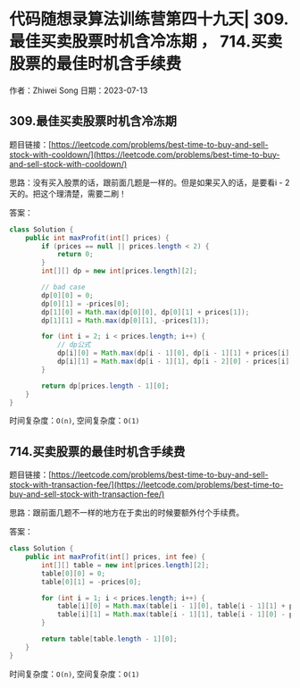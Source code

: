 # 代码随想录算法训练营第四十九天| 309.最佳买卖股票时机含冷冻期 ， 714.买卖股票的最佳时机含手续费
作者：Zhiwei Song 
日期：2023-07-13

## 309.最佳买卖股票时机含冷冻期
题目链接：[https://leetcode.com/problems/best-time-to-buy-and-sell-stock-with-cooldown/](https://leetcode.com/problems/best-time-to-buy-and-sell-stock-with-cooldown/)

思路：没有买入股票的话，跟前面几题是一样的。但是如果买入的话，是要看i - 2天的。把这个理清楚，需要二刷！

答案：

```java
class Solution {
    public int maxProfit(int[] prices) {
        if (prices == null || prices.length < 2) {
            return 0;
        }
        int[][] dp = new int[prices.length][2];

        // bad case
        dp[0][0] = 0;
        dp[0][1] = -prices[0];
        dp[1][0] = Math.max(dp[0][0], dp[0][1] + prices[1]);
        dp[1][1] = Math.max(dp[0][1], -prices[1]);

        for (int i = 2; i < prices.length; i++) {
            // dp公式
            dp[i][0] = Math.max(dp[i - 1][0], dp[i - 1][1] + prices[i]);
            dp[i][1] = Math.max(dp[i - 1][1], dp[i - 2][0] - prices[i]);
        }

        return dp[prices.length - 1][0];
    }
}
```

时间复杂度：``O(n)``, 空间复杂度：``O(1)``

## 714.买卖股票的最佳时机含手续费
题目链接：[https://leetcode.com/problems/best-time-to-buy-and-sell-stock-with-transaction-fee/](https://leetcode.com/problems/best-time-to-buy-and-sell-stock-with-transaction-fee/)

思路：跟前面几题不一样的地方在于卖出的时候要额外付个手续费。

答案：

```java
class Solution {
    public int maxProfit(int[] prices, int fee) {
        int[][] table = new int[prices.length][2];
        table[0][0] = 0;
        table[0][1] = -prices[0];

        for (int i = 1; i < prices.length; i++) {
            table[i][0] = Math.max(table[i - 1][0], table[i - 1][1] + prices[i] - fee);
            table[i][1] = Math.max(table[i - 1][1], table[i - 1][0] - prices[i]);
        }

        return table[table.length - 1][0];
    }
}
```

时间复杂度：``O(n)``, 空间复杂度：``O(1)``
